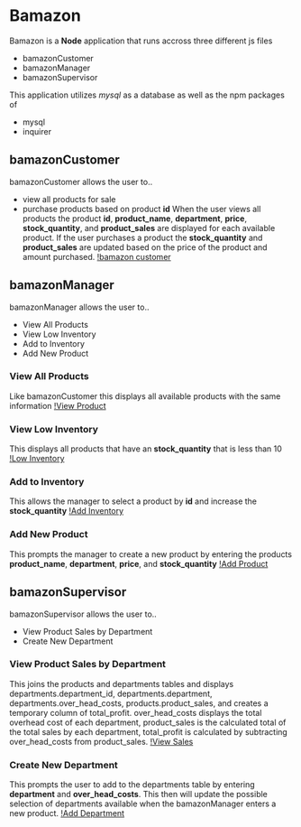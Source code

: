 # Bamazon
Bamazon is a **Node** application that runs accross three different js files
- bamazonCustomer
- bamazonManager
- bamazonSupervisor

This application utilizes *mysql* as a database as well as the npm packages of 
- mysql
- inquirer

## bamazonCustomer
bamazonCustomer allows the user to.. 
- view all products for sale
- purchase products based on product **id**
When the user views all products the product **id**, **product_name**, **department**, **price**, **stock_quantity**, and **product_sales** are displayed for each available product.
If the user purchases a product the **stock_quantity** and **product_sales** are updated based on the price of the product and amount purchased.
[!bamazon customer](./images/bamazon-customer.png)

## bamazonManager
bamazonManager allows the user to..
- View All Products
- View Low Inventory
- Add to Inventory
- Add New Product
### View All Products
Like bamazonCustomer this displays all available products with the same information
[!View Product](./images/manager-view.png)

### View Low Inventory
This displays all products that have an **stock_quantity** that is less than 10
[!Low Inventory](./images/manager-low.png)

### Add to Inventory
This allows the manager to select a product by **id** and increase the **stock_quantity**
[!Add Inventory](./images/manager-add-inventory.png)

### Add New Product
This prompts the manager to create a new product by entering the products **product_name**, **department**, **price**, and **stock_quantity**
[!Add Product](./images/manager-add-product.png)

## bamazonSupervisor
bamazonSupervisor allows the user to.. 
- View Product Sales by Department
- Create New Department

### View Product Sales by Department
This joins the products and departments tables and displays departments.department_id, departments.department, departments.over_head_costs, products.product_sales, and creates a temporary column of total_profit.  over_head_costs displays the total overhead cost of each department, product_sales is the calculated total of the total sales by each department, total_profit is calculated by subtracting over_head_costs from product_sales.
[!View Sales](./images/supervisor-sales.png)

### Create New Department
This prompts the user to add to the departments table by entering **department** and **over_head_costs**.
This then will update the possible selection of departments available when the bamazonManager enters a new product.
[!Add Department](./images/supervisor-dept.png)




